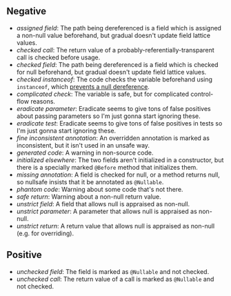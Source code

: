 Negative
--------

- _assigned field_: The path being dereferenced is a field which is assigned a
  non-null value beforehand, but gradual doesn't update field lattice values.
- _checked call_: The return value of a probably-referentially-transparent call
  is checked before usage.
- _checked field_: The path being dereferenced is a field which is checked for
  null beforehand, but gradual doesn't update field lattice values.
- _checked instanceof_: The code checks the variable beforehand using
  `instanceof`, which [prevents a null dereference][instanceof].
- _complicated check_: The variable is safe, but for complicated control-flow
  reasons.
- _eradicate parameter_: Eradicate seems to give tons of false positives about
  passing parameters so I'm just gonna start ignoring these.
- _eradicate test_: Eradicate seems to give tons of false positives in tests so
  I'm just gonna start ignoring these.
- _fine inconsistent annotation_: An overridden annotation is marked as
  inconsistent, but it isn't used in an unsafe way.
- _generated code_: A warning in non-source code.
- _initialized elsewhere_: The two fields aren't initialized in a constructor,
  but there is a specially marked `@Before` method that initializes them.
- _missing annotation_: A field is checked for null, or a method returns null,
  so nullsafe insists that it be annotated as `@Nullable`.
- _phantom code_: Warning about some code that's not there.
- _safe return_: Warning about a non-null return value.
- _unstrict field_: A field that allows null is appraised as non-null.
- _unstrict parameter_: A parameter that allows null is appraised as non-null.
- _unstrict return_: A return value that allows null is appraised as non-null
  (e.g. for overriding).

Positive
--------

- _unchecked field_: The field is marked as `@Nullable` and not checked.
- _unchecked call_: The return value of a call is marked as `@Nullable` and not
  checked.

[instanceof]: https://stackoverflow.com/a/2950415/5044950
